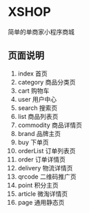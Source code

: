 # XSHOP

简单的单商家小程序商城

## 页面说明

1. index 首页
2. category 商品分类页
4. cart 购物车
5. user 用户中心
6. search 搜索页
7. list 商品列表页
8. commodity 商品详情页
9. brand 品牌主页
10. buy 下单页
11. orderList 订单列表页
12. order 订单详情页
13. delivery 物流详情页
14. qrcode 二维码推广页
15. point 积分主页
16. article 微淘详情页
17. page 通用静态页
